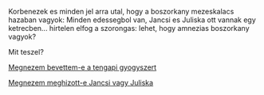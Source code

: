 Korbenezek es minden jel arra utal, hogy a boszorkany mezeskalacs hazaban vagyok: Minden edessegbol van, Jancsi es
Juliska ott vannak egy ketrecben... hirtelen elfog a szorongas: lehet, hogy amnezias boszorkany vagyok?

Mit teszel?

[Megnezem bevettem-e a tengapi gyogyszert](gyogyszer/gyogyszer.md)

[Megnezem meghizott-e Jancsi vagy Juliska](kover/kover.md)
